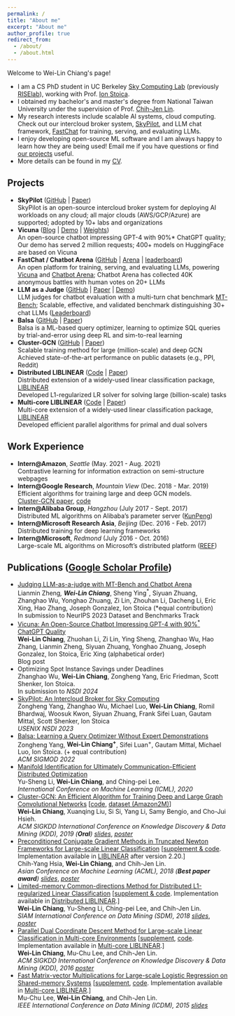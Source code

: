 ```yaml
---
permalink: /
title: "About me"
excerpt: "About me"
author_profile: true
redirect_from: 
  - /about/
  - /about.html
---
```


Welcome to Wei-Lin Chiang's page!

* I am a CS PhD student in UC Berkeley [Sky Computing Lab](https://sky.cs.berkeley.edu/) (previously [RISElab](https://rise.cs.berkeley.edu/)), working with Prof. [Ion Stoica](http://people.eecs.berkeley.edu/~istoica/).
* I obtained my bachelor's and master's degree from National Taiwan University under the supervision of Prof. [Chih-Jen Lin](https://scholar.google.com/citations?user=SLMkts8AAAAJ&hl=en).
* My research interests include scalable AI systems, cloud computing. Check out our intercloud broker system, [SkyPilot](https://github.com/skypilot-org/skypilot), and LLM chat framework, [FastChat](https://github.com/lm-sys/FastChat) for training, serving, and evaluating LLMs.
* I enjoy developing open-source ML software and I am always happy to learn how they are being used! Email me if you have questions or find [our projects](#Projects) useful.
* More details can be found in my [CV](https://infwinston.github.io/files/docs/CV.pdf).

## <a name="Projects"></a> Projects


- **SkyPilot** ([GitHub](https://github.com/skypilot-org/skypilot) | [Paper](https://www.usenix.org/conference/nsdi23/presentation/yang-zongheng))  
  SkyPilot is an open-source intercloud broker system for deploying AI workloads on any cloud; all major clouds (AWS/GCP/Azure) are supported; adopted by 10+ labs and organizations
- **Vicuna** ([Blog](https://lmsys.org/blog/2023-03-30-vicuna/) | [Demo](https://chat.lmsys.org/) | [Weights](https://github.com/lm-sys/FastChat#vicuna-weights))  
  An open-source chatbot impressing GPT-4 with 90%\* ChatGPT quality; Our demo has served 2 million requests; 400+ models on HuggingFace are based on Vicuna
- **FastChat / Chatbot Arena** ([GitHub](https://github.com/lm-sys/FastChat) | [Arena](https://chat.lmsys.org/?arena) | [leaderboard](https://chat.lmsys.org/?leaderboard))  
  An open platform for training, serving, and evaluating LLMs, powering [Vicuna](https://lmsys.org/blog/2023-03-30-vicuna/) and [Chatbot Arena](https://lmsys.org/blog/2023-05-03-arena/); Chatbot Arena has collected 40K anonymous battles with human votes on 20+ LLMs
- **LLM as a Judge** ([GitHub](https://github.com/lm-sys/FastChat/tree/main/fastchat/llm_judge) | [Paper](https://arxiv.org/abs/2306.05685) | [Demo](https://huggingface.co/spaces/lmsys/mt-bench))  
  LLM judges for chatbot evaluation with a multi-turn chat benchmark [MT-Bench](https://huggingface.co/spaces/lmsys/mt-bench); Scalable, eﬀective, and validated benchmark distinguishing 30+ chat LLMs ([Leaderboard](https://chat.lmsys.org/?leaderboard))
- **Balsa** ([GitHub](https://github.com/balsa-project/balsa) | [Paper](https://arxiv.org/abs/2201.01441))  
  Balsa is a ML-based query optimizer, learning to optimize SQL queries by trial-and-error using deep RL and sim-to-real learning
- **Cluster-GCN** ([GitHub](https://github.com/google-research/google-research/tree/master/cluster_gcn) | [Paper](https://arxiv.org/abs/1905.07953))  
  Scalable training method for large (million-scale) and deep GCN
  Achieved state-of-the-art performance on public datasets (e.g., PPI, Reddit)
- **Distributed LIBLINEAR** ([Code](https://www.csie.ntu.edu.tw/~cjlin/libsvmtools/distributed-liblinear/) | [Paper](https://epubs.siam.org/doi/pdf/10.1137/1.9781611975321.57))  
  Distributed extension of a widely-used linear classification package, [LIBLINEAR](https://github.com/cjlin1/liblinear)  
  Developed L1-regularized LR solver for solving large (billion-scale) tasks
- **Multi-core LIBLINEAR** ([Code](https://github.com/cjlin1/liblinear) | [Paper](https://dl.acm.org/doi/10.1145/2939672.2939826))  
  Multi-core extension of a widely-used linear classification package, [LIBLINEAR](https://github.com/cjlin1/liblinear)  
  Developed efficient parallel algorithms for primal and dual solvers

## Work Experience

- **Intern@Amazon**, *Seattle* (May. 2021 - Aug. 2021)  
  Contrastive learning for information extraction on semi-structure webpages
- **Intern@Google Research**, *Mountain View* (Dec. 2018 - Mar. 2019)  
  Efficient algorithms for training large and deep GCN models.  
  [Cluster-GCN paper](https://arxiv.org/abs/1905.07953), [code](https://github.com/google-research/google-research/tree/master/cluster_gcn)
- **Intern@Alibaba Group**, *Hangzhou* (July 2017 - Sept. 2017)  
  Distributed ML algorithms on Alibaba’s parameter server ([KunPeng](https://www.kdd.org/kdd2017/papers/view/kunpeng-parameter-server-based-distributed-learning-systems-and-its-applica))
- **Intern@Microsoft Research Asia**, *Beijing* (Dec. 2016 - Feb. 2017)  
  Distributed training for deep learning frameworks
- **Intern@Microsoft**, *Redmond* (July 2016 - Oct. 2016)  
  Large-scale ML algorithms on Microsoft’s distributed platform ([REEF](https://reef.apache.org/))

## Publications ([Google Scholar Profile](https://scholar.google.com/citations?user=87nZphcAAAAJ&hl=en))

- [Judging LLM-as-a-judge with MT-Bench and Chatbot Arena](https://arxiv.org/abs/2306.05685)   
  Lianmin Zheng<sup>*</sup>, **Wei-Lin Chiang**<sup>*</sup>, Sheng Ying<sup>*</sup>, Siyuan Zhuang, Zhanghao Wu, Yonghao Zhuang, Zi Lin, Zhouhan Li, Dacheng Li, Eric Xing, Hao Zhang, Joseph Gonzalez, Ion Stoica (\*equal contribution)  
  In submission to NeurIPS 2023 Dataset and Benchmarks Track  
- [Vicuna: An Open-Source Chatbot Impressing GPT-4 with 90%<sup>*</sup> ChatGPT Quality](https://lmsys.org/blog/2023-03-30-vicuna/)  
  **Wei-Lin Chiang**, Zhuohan Li, Zi Lin, Ying Sheng, Zhanghao Wu, Hao Zhang, Lianmin Zheng, Siyuan Zhuang, Yonghao Zhuang, Joseph Gonzalez, Ion Stoica, Eric Xing (alphabetical order)  
  Blog post  
- Optimizing Spot Instance Savings under Deadlines   
  Zhanghao Wu, **Wei-Lin Chiang**, Zongheng Yang, Eric Friedman, Scott Shenker, Ion Stoica.  
  In submission to *NSDI 2024*
- [SkyPilot: An Intercloud Broker for Sky Computing](https://www.usenix.org/conference/nsdi23/presentation/yang-zongheng)   
  Zongheng Yang, Zhanghao Wu, Michael Luo, **Wei-Lin Chiang**, Romil Bhardwaj, Woosuk Kwon, Siyuan Zhuang, Frank Sifei Luan, Gautam Mittal, Scott Shenker, Ion Stoica  
  *USENIX NSDI 2023*
- [Balsa: Learning a Query Optimizer Without Expert Demonstrations](https://dl.acm.org/doi/10.1145/3514221.3517885)  
  Zongheng Yang, **Wei-Lin Chiang<sup>+</sup>**, Sifei Luan<sup>+</sup>, Gautam Mittal, Michael Luo, Ion Stoica. (+ equal contribution)  
  *ACM SIGMOD 2022*
- [Manifold Identification for Ultimately Communication-Efficient Distributed Optimization](http://www.optimization-online.org/DB_HTML/2020/06/7833.html)  
  Yu-Sheng Li, **Wei-Lin Chiang**, and Ching-pei Lee.  
  *International Conference on Machine Learning (ICML), 2020*
- [Cluster-GCN: An Efficient Algorithm for Training Deep and Large Graph Convolutional Networks](https://arxiv.org/abs/1905.07953) [[code](https://github.com/google-research/google-research/tree/master/cluster_gcn), [dataset (Amazon2M)](http://web.cs.ucla.edu/~chohsieh/data/Amazon2M.tar.gz)]  
  **Wei-Lin Chiang**, Xuanqing Liu, Si Si, Yang Li, Samy Bengio, and Cho-Jui Hsieh.  
  *ACM SIGKDD International Conference on Knowledge Discovery & Data Mining (KDD), 2019 (**Oral**)* [*slides*](https://infwinston.github.io/files/kdd19/slides.pdf), [*poster*](https://infwinston.github.io/files/kdd19/poster.pdf)  
- [Preconditioned Conjugate Gradient Methods in Truncated Newton Frameworks for Large-scale Linear Classification](http://proceedings.mlr.press/v95/hsia18a.html) [[supplement & code](https://www.csie.ntu.edu.tw/~cjlin/papers/tron_pcg/). Implementation available in [LIBLINEAR](https://www.csie.ntu.edu.tw/~cjlin/liblinear/) after version 2.20.]  
  Chih-Yang Hsia, **Wei-Lin Chiang**, and Chih-Jen Lin.  
  *Asian Conference on Machine Learning (ACML), 2018 (**Best paper award**)* [*slides*](https://infwinston.github.io/files/acml18/slides.pdf), [*poster*](https://infwinston.github.io/files/acml18/poster.pdf)    
- [Limited-memory Common-directions Method for Distributed L1-regularized Linear Classification](https://www.csie.ntu.edu.tw/~cjlin/papers/l-commdir-l1/OWL-commdir.pdf) [[supplement & code](https://www.csie.ntu.edu.tw/~cjlin/papers/l-commdir-l1/). Implementation available in [Distributed LIBLINEAR](https://www.csie.ntu.edu.tw/~cjlin/libsvmtools/distributed-liblinear/).]  
  **Wei-Lin Chiang**, Yu-Sheng Li, Ching-pei Lee, and Chih-Jen Lin.  
  *SIAM International Conference on Data Mining (SDM), 2018* [*slides*](https://infwinston.github.io/files/sdm18/slides.pdf), [*poster*](https://infwinston.github.io/files/sdm18/poster.pdf)   
- [Parallel Dual Coordinate Descent Method for Large-scale Linear Classification in Multi-core Environments](https://www.csie.ntu.edu.tw/~cjlin/papers/multicore_cddual.pdf) [[supplement](https://www.csie.ntu.edu.tw/~cjlin/libsvmtools/multicore-liblinear/multicore_cddual_supplement.pdf), [code](https://www.csie.ntu.edu.tw/~cjlin/libsvmtools/multicore-liblinear/exp-code.tar.gz). Implementation available in [Multi-core LIBLINEAR](https://www.csie.ntu.edu.tw/~cjlin/libsvmtools/multicore-liblinear/).]  
  **Wei-Lin Chiang**, Mu-Chu Lee, and Chih-Jen Lin.  
  *ACM SIGKDD International Conference on Knowledge Discovery & Data Mining (KDD), 2016* [*poster*](https://infwinston.github.io/files/kdd16/poster.pdf)   
- [Fast Matrix-vector Multiplications for Large-scale Logistic Regression on Shared-memory Systems](https://www.csie.ntu.edu.tw/~cjlin/papers/multicore_liblinear_icdm.pdf) [[supplement](https://www.csie.ntu.edu.tw/~cjlin/libsvmtools/multicore-liblinear/supplement.pdf), [code](https://www.csie.ntu.edu.tw/~cjlin/libsvmtools/multicore-liblinear/exp_code.zip). Implementation available in [Multi-core LIBLINEAR](https://www.csie.ntu.edu.tw/~cjlin/libsvmtools/multicore-liblinear/).]  
  Mu-Chu Lee, **Wei-Lin Chiang**, and Chih-Jen Lin.  
  *IEEE International Conference on Data Mining (ICDM), 2015* [*slides*](https://infwinston.github.io/files/icdm15/slides.pdf)   
